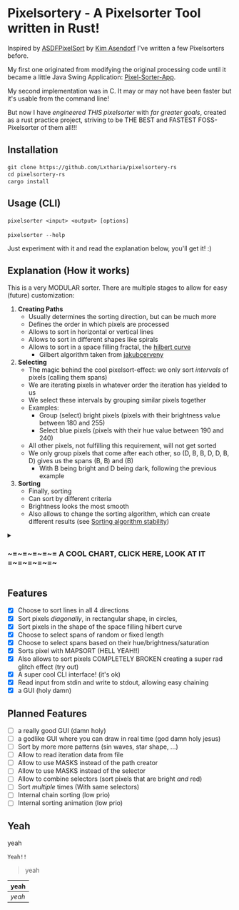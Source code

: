# Pixelsortery - A Pixelsorter Tool written in Rust!

Inspired by [ASDFPixelSort](https://github.com/kimasendorf/ASDFPixelSort) by [Kim Asendorf](https://kimasendorf.com/) I've written a few Pixelsorters before.

My first one originated from modifying the original processing code until it became a little Java Swing Application: [Pixel-Sorter-App](https://github.com/Lxtharia/pixel-sorter-app).

My second implementation was in C. It may or may not have been faster but it's usable from the command line!

But now I have _engineered THIS pixelsorter_ with _far greater goals_, created as a rust practice project, striving to be THE BEST and FASTEST FOSS-Pixelsorter of them all!!!

## Installation
```
git clone https://github.com/Lxtharia/pixelsortery-rs
cd pixelsortery-rs
cargo install
```

## Usage (CLI)
```
pixelsorter <input> <output> [options]

pixelsorter --help
```
Just experiment with it and read the explanation below, you'll get it! :)

## Explanation (How it works)

This is a very MODULAR sorter.
There are multiple stages to allow for easy (future) customization:

1. **Creating Paths**
    - Usually determines the sorting direction, but can be much more
    - Defines the order in which pixels are processed
    - Allows to sort in horizontal or vertical lines
    - Allows to sort in different shapes like spirals
    - Allows to sort in a space filling fractal, the [hilbert curve](https://en.wikipedia.org/wiki/Hilbert_curve)
        - Gilbert algorithm taken from [jakubcerveny](https://github.com/jakubcerveny/gilbert)
2. **Selecting**
    - The magic behind the cool pixelsort-effect: we only sort _intervals_ of pixels (calling them spans)
    - We are iterating pixels in whatever order the iteration has yielded to us
    - We select these intervals by grouping similar pixels together
    - Examples:
        - Group (select) bright pixels (pixels with their brightness value between 180 and 255)
        - Select blue pixels (pixels with their hue value between 190 and 240)
    - All other pixels, not fulfilling this requirement, will not get sorted
    - We only group pixels that come after each other, so (D, B, B, D, D, B, D) gives us the spans (B, B) and (B) 
        - With B being bright and D being dark, following the previous example
3. **Sorting**
    - Finally, sorting
    - Can sort by different criteria
    - Brightness looks the most smooth
    - Also allows to change the sorting algorithm, which can create different results (see [Sorting algorithm stability](https://en.wikipedia.org/wiki/Sorting_algorithm#Stability))

<details>
<summary>
<h3> ~=~=~=~=~= A COOL CHART, CLICK HERE, LOOK AT IT =~=~=~=~=~ </h3>
</summary>

![Pixelsortery-Chart](assets/Pixelsortery-Chart.png)
it will get better hopefully, maybe, eventually

</details>

## Features

- [x] Choose to sort lines in all 4 directions
- [x] Sort pixels _diagonally_, in rectangular shape, in circles, 
- [x] Sort pixels in the shape of the space filling hilbert curve
- [x] Choose to select spans of random or fixed length
- [x] Choose to select spans based on their hue/brightness/saturation
- [x] Sorts pixel with MAPSORT (HELL YEAH!!)
- [x] Also allows to sort pixels COMPLETELY BROKEN creating a super rad glitch effect (try out)
- [x] A super cool CLI interface! (it's ok)
- [x] Read input from stdin and write to stdout, allowing easy chaining
- [x] a GUI (holy damn)

## Planned Features

- [ ] a really good GUI (damn holy)
- [ ] a godlike GUI where you can draw in real time (god damn holy jesus)
- [ ] Sort by more more patterns (sin waves, star shape, ...)
- [ ] Allow to read iteration data from file
- [ ] Allow to use MASKS instead of the path creator
- [ ] Allow to use MASKS instead of the selector
- [ ] Allow to combine selectors (sort pixels that are bright _and_ red)
- [ ] Sort _multiple_ times (With same selectors)
- [ ] Internal chain sorting (low prio)
- [ ] Internal sorting animation (low prio)

## Yeah
yeah
```
Yeah!!
```
> yeah

| yeah |
| ---- |
| _yeah_ |
